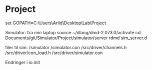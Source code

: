 # Project

set GOPATH=C:\Users\Arild\Desktop\Lab\Project

Simulator: fra min laptop
source ~/dlang/dmd-2.073.0/activate
cd Documents/git/Simulator/Project/simulator/server
rdmd sim_server.d


filer til sim:
/simulator
/simulator.con
/src/driver/channels.h
/src/driver/con_load.h
/src/driver/simulator.con

Endringer i io.init
